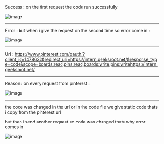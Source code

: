 Success : on the first request the code run successfully 

![image](https://user-images.githubusercontent.com/97091625/176037736-7598ae07-5ee4-4918-b8f8-fc69059234fd.png)

______________________________________________________________________________________________________________

Error : but when i give the request on the second time so error come in :

![image](https://user-images.githubusercontent.com/97091625/176036775-2b758e6e-c7fc-4729-9dfe-4b5f4cc82f82.png)

______________________________________________________________________________________________________________


Url : https://www.pinterest.com/oauth/?client_id=1478633&redirect_uri=https://intern.geeksroot.net/&response_type=code&scope=boards:read,pins:read,boards:write,pins:writehttps://intern.geeksroot.net/

________________________________________________________________________________________________________________________________________________________________


Reason : on every request from pinterest : 

![image](https://user-images.githubusercontent.com/97091625/176039263-f2997bd9-0731-45ee-8ccb-6ebbffad0216.png)

______________________________________________________________________________________________________________


the code was changed in the url or in the code file we give static code thats i copy from the pinterest url 

but then i send another request so code was changed thats why error comes in 

![image](https://user-images.githubusercontent.com/97091625/176039443-76fa8828-0627-445d-8337-36e828036f24.png)











